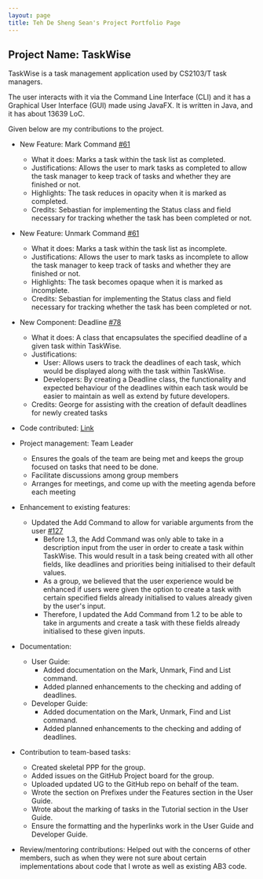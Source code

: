 ```yaml
---
layout: page
title: Teh De Sheng Sean's Project Portfolio Page
---
```


## Project Name: TaskWise

TaskWise is a task management application used by CS2103/T task managers.

The user interacts with it via the Command Line Interface (CLI) and it has a Graphical User
Interface (GUI) made using JavaFX. It is written in Java, and it has about 13639 LoC.

Given below are my contributions to the project.

* New Feature: Mark Command [#61](https://github.com/AY2324S1-CS2103T-T17-1/tp/pull/61)
    * What it does: Marks a task within the task list as completed.
    * Justifications: Allows the user to mark tasks as completed to allow the task manager to keep track of
      tasks and whether they are finished or not.
    * Highlights: The task reduces in opacity when it is marked as completed.
    * Credits: Sebastian for implementing the Status class and field necessary for tracking whether the
      task has been completed or not.
* New Feature: Unmark Command [#61](https://github.com/AY2324S1-CS2103T-T17-1/tp/pull/61)
    * What it does: Marks a task within the task list as incomplete.
    * Justifications: Allows the user to mark tasks as incomplete to allow the task manager to keep track of
      tasks and whether they are finished or not.
    * Highlights: The task becomes opaque when it is marked as incomplete.
    * Credits: Sebastian for implementing the Status class and field necessary for tracking whether the
      task has been completed or not.
* New Component: Deadline [#78](https://github.com/AY2324S1-CS2103T-T17-1/tp/pull/78)
    * What it does: A class that encapsulates the specified deadline of a given task within TaskWise.
    * Justifications:
        * User: Allows users to track the deadlines of each task, which would be displayed along with the task within TaskWise.
        * Developers: By creating a Deadline class, the functionality and expected behaviour of the deadlines within each task would be easier to maintain as well as extend by future developers.
    * Credits: George for assisting with the creation of default deadlines for newly created tasks


* Code contributed: [Link](https://nus-cs2103-ay2324s1.github.io/tp-dashboard/?search=&sort=groupTitle&sortWithin=title&timeframe=commit&mergegroup=&groupSelect=groupByRepos&breakdown=true&checkedFileTypes=docs~functional-code~test-code&since=2023-09-22&tabOpen=true&tabType=authorship&tabAuthor=seantehds&tabRepo=AY2324S1-CS2103T-T17-1%2Ftp%5Bmaster%5D&authorshipIsMergeGroup=false&authorshipFileTypes=docs~functional-code~test-code&authorshipIsBinaryFileTypeChecked=false&authorshipIsIgnoredFilesChecked=false)

* Project management: Team Leader
    * Ensures the goals of the team are being met and keeps the group focused on tasks that need to be done.
    * Facilitate discussions among group members
    * Arranges for meetings, and come up with the meeting agenda before each meeting

* Enhancement to existing features:
    * Updated the Add Command to allow for variable arguments from the user [#127](https://github.com/AY2324S1-CS2103T-T17-1/tp/pull/127)
        * Before 1.3, the Add Command was only able to take in a description input from the user in order to create a task within TaskWise. This would result in a task being created with all other fields, like deadlines and priorities being initialised to their default values.
        * As a group, we believed that the user experience would be enhanced if users were given the option to create a task with certain specified fields already initialised to values already given by the user's input.
        * Therefore, I updated the Add Command from 1.2 to be able to take in arguments and create a task with these fields already initialised to these given inputs.

* Documentation:
    * User Guide:
        * Added documentation on the Mark, Unmark, Find and List command.
        * Added planned enhancements to the checking and adding of deadlines.
    * Developer Guide:
        * Added documentation on the Mark, Unmark, Find and List command.
        * Added planned enhancements to the checking and adding of deadlines.

* Contribution to team-based tasks:
    * Created skeletal PPP for the group.
    * Added issues on the GitHub Project board for the group.
    * Uploaded updated UG to the GitHub repo on behalf of the team.
    * Wrote the section on Prefixes under the Features section in the User Guide.
    * Wrote about the marking of tasks in the Tutorial section in the User Guide.
    * Ensure the formatting and the hyperlinks work in the User Guide and Developer Guide.

* Review/mentoring contributions: Helped out with the concerns of other members, such as when they were not sure about certain implementations about code that I wrote as well as existing AB3 code.
